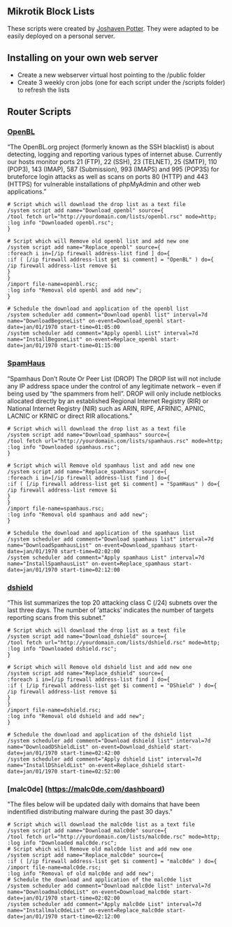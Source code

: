 ## Mikrotik Block Lists


These scripts were created by [Joshaven Potter](http://joshaven.com/resources/tricks/mikrotik-automatically-updated-address-list/).
They were adapted to be easily deployed on a personal server.

## Installing on your own web server
* Create a new webserver virtual host pointing to the /public folder
* Create 3 weekly cron jobs (one for each script under the /scripts folder) to refresh the lists 


## Router Scripts

### [OpenBL](https://www.openbl.org/lists.html)
“The OpenBL.org project (formerly known as the SSH blacklist) is about detecting, logging and reporting various types of internet abuse. Currently our hosts monitor ports 21 (FTP), 22 (SSH), 23 (TELNET), 25 (SMTP), 110 (POP3), 143 (IMAP), 587 (Submission), 993 (IMAPS) and 995 (POP3S) for bruteforce login attacks as well as scans on ports 80 (HTTP) and 443 (HTTPS) for vulnerable installations of phpMyAdmin and other web applications.”

	# Script which will download the drop list as a text file
	/system script add name="Download_openbl" source={
	/tool fetch url="http://yourdomain.com/lists/openbl.rsc" mode=http;
	:log info "Downloaded openbl.rsc";
	}

	# Script which will Remove old openbl list and add new one
	/system script add name="Replace_openbl" source={
	:foreach i in=[/ip firewall address-list find ] do={
	:if ( [/ip firewall address-list get $i comment] = "OpenBL" ) do={
	/ip firewall address-list remove $i
	}
	}
	/import file-name=openbl.rsc;
	:log info "Removal old openbl and add new";
	}

	# Schedule the download and application of the openbl list
	/system scheduler add comment="Download openbl list" interval=7d name="DownloadBegoneList" on-event=Download_openbl start-date=jan/01/1970 start-time=01:05:00
	/system scheduler add comment="Apply openbl List" interval=7d name="InstallBegoneList" on-event=Replace_openbl start-date=jan/01/1970 start-time=01:15:00


### [SpamHaus](http://www.spamhaus.org/drop/)

“Spamhaus Don’t Route Or Peer List (DROP)
The DROP list will not include any IP address space under the control of any legitimate network – even if being used by “the spammers from hell”. DROP will only include netblocks allocated directly by an established Regional Internet Registry (RIR) or National Internet Registry (NIR) such as ARIN, RIPE, AFRINIC, APNIC, LACNIC or KRNIC or direct RIR allocations.”

	# Script which will download the drop list as a text file
	/system script add name="Download_spamhaus" source={
	/tool fetch url="http://yourdomain.com/lists/spamhaus.rsc" mode=http;
	:log info "Downloaded spamhaus.rsc";
	}

	# Script which will Remove old spamhaus list and add new one
	/system script add name="Replace_spamhaus" source={
	:foreach i in=[/ip firewall address-list find ] do={
	:if ( [/ip firewall address-list get $i comment] = "SpamHaus" ) do={
	/ip firewall address-list remove $i
	}
	}
	/import file-name=spamhaus.rsc;
	:log info "Removal old spamhaus and add new";
	}

	# Schedule the download and application of the spamhaus list
	/system scheduler add comment="Download spamhaus list" interval=7d name="DownloadSpamhausList" on-event=Download_spamhaus start-date=jan/01/1970 start-time=02:02:00
	/system scheduler add comment="Apply spamhaus List" interval=7d name="InstallSpamhausList" on-event=Replace_spamhaus start-date=jan/01/1970 start-time=02:12:00

### [dshield](https://www.dshield.org/)

“This list summarizes the top 20 attacking class C (/24) subnets over the last three days. The number of ‘attacks’ indicates the number of targets reporting scans from this subnet.”

	# Script which will download the drop list as a text file
	/system script add name="Download_dshield" source={
	/tool fetch url="http://yourdomain.com/lists/dshield.rsc" mode=http;
	:log info "Downloaded dshield.rsc";
	}

	# Script which will Remove old dshield list and add new one
	/system script add name="Replace_dshield" source={
	:foreach i in=[/ip firewall address-list find ] do={
	:if ( [/ip firewall address-list get $i comment] = "DShield" ) do={
	/ip firewall address-list remove $i
	}
	}
	/import file-name=dshield.rsc;
	:log info "Removal old dshield and add new";
	}

	# Schedule the download and application of the dshield list
	/system scheduler add comment="Download dshield list" interval=7d name="DownloadDShieldList" on-event=Download_dshield start-date=jan/01/1970 start-time=02:42:00
	/system scheduler add comment="Apply dshield List" interval=7d name="InstallDShieldList" on-event=Replace_dshield start-date=jan/01/1970 start-time=02:52:00

### [malc0de]  (https://malc0de.com/dashboard)

"The files below will be updated daily with domains that have been indentified distributing malware during the past 30 days."

	# Script which will download the malc0de list as a text file
	/system script add name="Download_malc0de" source={
	/tool fetch url="http://yourdomain.com/lists/malc0de.rsc" mode=http;
	:log info "Downloaded malc0de.rsc";
	# Script which will Remove old malc0de list and add new one
	/system script add name="Replace_malc0de" source={
	:if ( [/ip firewall address-list get $i comment] = "malc0de" ) do={
	/import file-name=malc0de.rsc;
	:log info "Removal of old malc0de and add new";
	# Schedule the download and application of the malc0de list
	/system scheduler add comment="Download malc0de list" interval=7d name="Downloadmalc0deList" on-event=Download_malc0de start-date=jan/01/1970 start-time=02:02:00
	/system scheduler add comment="Apply malc0de List" interval=7d name="Installmalc0deList" on-event=Replace_malc0de start-date=jan/01/1970 start-time=02:12:00
